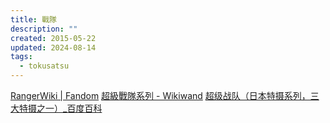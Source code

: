 ```yaml
---
title: 戰隊
description: ""
created: 2015-05-22
updated: 2024-08-14
tags:
  - tokusatsu
---
```


[RangerWiki | Fandom](https://powerrangers.fandom.com/wiki/RangerWiki)
[超級戰隊系列 - Wikiwand](https://omni.wikiwand.com/zh/%E8%B6%85%E7%B4%9A%E6%88%B0%E9%9A%8A%E7%B3%BB%E5%88%97)
[超级战队（日本特摄系列，三大特摄之一）\_百度百科](https://baike.baidu.com/item/%E8%B6%85%E7%BA%A7%E6%88%98%E9%98%9F/3786015)
